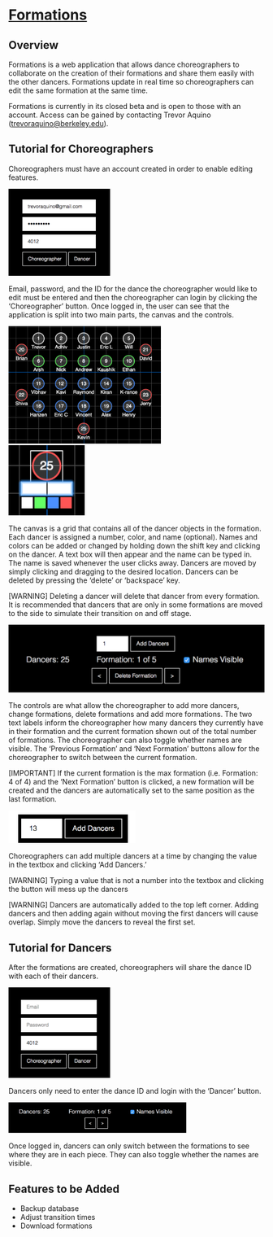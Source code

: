 # [Formations](https://trev4ev.github.io/Formations/)

## Overview
Formations is a web application that allows dance choreographers to collaborate on the creation of their formations and share them easily with the other dancers. Formations update in real time so choreographers can edit the same formation at the same time.

Formations is currently in its closed beta and is open to those with an account. Access can be gained by contacting Trevor Aquino (trevoraquino@berkeley.edu).

## Tutorial for Choreographers
Choreographers must have an account created in order to enable editing features.

<img src = "/readme_images/login.png" width = "200"/>

Email, password, and the ID for the dance the choreographer would like to edit must be entered and then the choreographer can login by clicking the ‘Choreographer’ button. Once logged in, the user can see that the application is split into two main parts, the canvas and the controls.

<img src = "/readme_images/multiple_dancers.png" width = "300"/><br><img src = "/readme_images/dancer_edit.png" width = "150"/>

The canvas is a grid that contains all of the dancer objects in the formation. Each dancer is assigned a number, color, and name (optional). Names and colors can be added or changed by holding down the shift key and clicking on the dancer. A text box will then appear and the name can be typed in. The name is saved whenever the user clicks away. Dancers are moved by simply clicking and dragging to the desired location. Dancers can be deleted by pressing the ‘delete’ or ‘backspace’ key.

[WARNING]  Deleting a dancer will delete that dancer from every formation. It is recommended that dancers that are only in some formations are moved to the side to simulate their transition on and off stage.

<img src = "/readme_images/controls.png" width = "600"/>

The controls are what allow the choreographer to add more dancers, change formations, delete formations and add more formations. The two text labels inform the choreographer how many dancers they currently have in their formation and the current formation shown out of the total number of formations. The choreographer can also toggle whether names are visible. The ‘Previous Formation’ and ‘Next Formation’ buttons allow for the choreographer to switch between the current formation. 

[IMPORTANT] If the current formation is the max formation (i.e. Formation: 4 of 4) and the ‘Next Formation’ button is clicked, a new formation will be created and the dancers are automatically set to the same position as the last formation.

<img src = "/readme_images/add_dancers.png" width = "250"/>

Choreographers can add multiple dancers at a time by changing the value in the textbox and clicking ‘Add Dancers.’

[WARNING]  Typing a value that is not a number into the textbox and clicking the button will mess up the dancers

[WARNING] Dancers are automatically added to the top left corner. Adding dancers and then adding again without moving the first dancers will cause overlap. Simply move the dancers to reveal the first set.

## Tutorial for Dancers
After the formations are created, choreographers will share the dance ID with each of their dancers.

<img src = "/readme_images/dancer_login.png" width = "200"/>

Dancers only need to enter the dance ID and login with the ‘Dancer’ button.

<img src = "/readme_images/dancer_controls.png" width = "350"/>

Once logged in, dancers can only switch between the formations to see where they are in each piece. They can also toggle whether the names are visible.

## Features to be Added
* Backup database
* Adjust transition times
* Download formations

